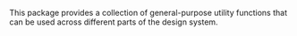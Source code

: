 This package provides a collection of general-purpose utility functions that can be used across different parts of the design system.
